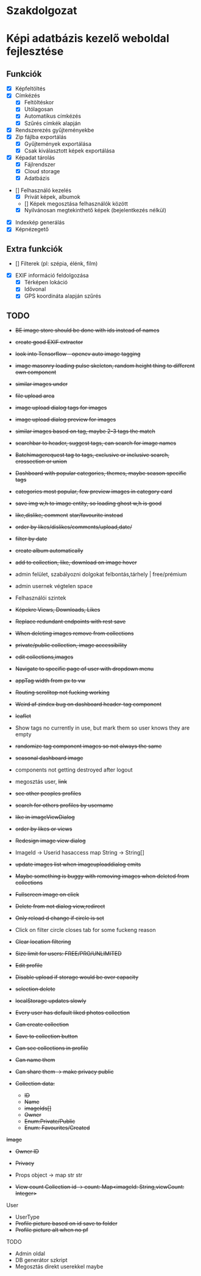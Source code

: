 # Szakdolgozat

# Képi adatbázis kezelő weboldal fejlesztése

## Funkciók

- [X] Képfeltöltés
- [X] Címkézés
    - [X] Feltöltéskor
    - [X] Utólagosan
    - [X] Automatikus címkézés
    - [X] Szűrés címkék alapján
- [X] Rendszerezés gyűjteményekbe
- [X] Zip fájlba exportálás
    - [X] Gyűjtemények exportálása
    - [X] Csak kiválasztott képek exportálása
- [X] Képadat tárolás
    - [X] Fájlrendszer
    - [X] Cloud storage
    - [X] Adatbázis
- [] Felhasználó kezelés
    - [X] Privát képek, albumok
    - [] Képek megosztása felhasználók között
    - [X] Nyilvánosan megtekinthető képek (bejelentkezés nélkül)
- [X] Indexkép generálás
- [X] Képnézegető

## Extra funkciók

- [] Filterek (pl: szépia, élénk, film)
- [X] EXIF információ feldolgozása
    - [X] Térképen lokáció
    - [X] Idővonal
    - [X] GPS koordináta alapján szűrés

## TODO

- ~~BE image store should be done with ids instead of names~~
- ~~create good EXIF extractor~~
- ~~look into Tensorflow - opencv auto image tagging~~
- ~~image masonry loading pulse skeleton, random height thing to different own component~~
- ~~similar images under~~
- ~~file upload area~~
- ~~image upload dialog tags for images~~
- ~~image upload dialog preview for images~~
- ~~similar images based on tag, maybe 2-3 tags the match~~
- ~~searchbar to header, suggest tags, can search for image names~~
- ~~Batchimagerequest tag to tags, exclusive or inclusive search, crossection or union~~
- ~~Dashboard with popular categories, themes, maybe season specific tags~~
- ~~categories most popular, few preview images in category card~~
- ~~save img w,h to image entity, so loading ghost w,h is good~~
- ~~like,dislike, comment~~ ~~star/favourite instead~~
- ~~order by likes/dislikes/comments/upload,date/~~
- ~~filter by date~~
- ~~create album automatically~~
- ~~add to collection, like, download on image hover~~
- admin felület, szabályozni dolgokat felbontás,tárhely | free/prémium
- admin usernek végtelen space
- Felhasználói szintek
- ~~Képekre Views, Downloads, Likes~~
- ~~Replace redundant endpoints with rest save~~
- ~~When deleting images remove from collections~~
- ~~private/public collection, image accessibility~~
- ~~edit collections,images~~
- ~~Navigate to specific page of user with dropdown menu~~
- ~~appTag width from px to vw~~
- ~~Routing scrolltop not fucking working~~
- ~~Weird af zindex bug on dashboard header-tag component~~
- ~~leaflet~~
- Show tags no currently in use, but mark them so user knows they are empty
- ~~randomize tag component images so not always the same~~
- ~~seasonal dashboard image~~
- components not getting destroyed after logout
- megosztás user, ~~link~~
- ~~see other peoples profiles~~
- ~~search for others profiles by username~~
- ~~like in imageViewDialog~~
- ~~order by likes or views~~
- ~~Redesign image view dialog~~
- ImageId -> Userid hasaccess map String -> String[]
- ~~update images list when imageuploaddialog emits~~
- ~~Maybe something is buggy with removing images when deleted from collections~~
- ~~Fullscreen image on click~~
- ~~Delete from not dialog view,redirect~~
- ~~Only reload d change if circle is set~~
- Click on filter circle closes tab for some fuckeng reason
- ~~Clear location filtering~~
- ~~Size limit for users: FREE/PRO/UNLIMITED~~
- ~~Edit profile~~
- ~~Disable upload if storage would be over capacity~~

- ~~selection delete~~

- ~~localStorage updates slowly~~

- ~~Every user has default liked photos collection~~
- ~~Can create collection~~
- ~~Save to collection button~~
- ~~Can see collections in profile~~
- ~~Can name them~~
- ~~Can share them -> make privacy public~~
- ~~Collection data:~~
    - ~~ID~~
    - ~~Name~~
    - ~~imageIds[]~~
    - ~~Owner~~
    - ~~Enum:Private/Public~~
    - ~~Enum: Favourites/Created~~

~~Image~~

- ~~Owner ID~~
- ~~Privacy~~
- Props object -> map str str

- ~~View count Collection id -> count: Map<imageId: String,viewCount: Integer>~~

User

- UserType
- ~~Profile picture based on id save to folder~~
- ~~Profile picture alt when no pf~~

TODO

- Admin oldal
- DB generátor szkript
- Megosztás direkt userekkel maybe
